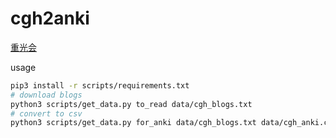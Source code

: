 # cgh2anki

[重光会](http://blog.sina.com.cn/chungkwongwui)

usage

```bash
pip3 install -r scripts/requirements.txt
# download blogs
python3 scripts/get_data.py to_read data/cgh_blogs.txt
# convert to csv
python3 scripts/get_data.py for_anki data/cgh_blogs.txt data/cgh_anki.csv
```

